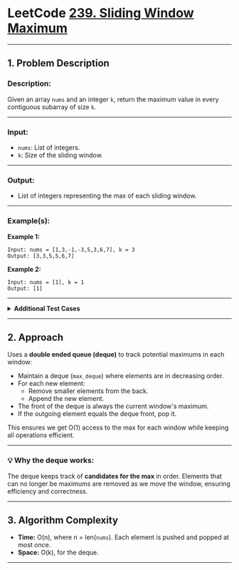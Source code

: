 # LeetCode [239. Sliding Window Maximum](https://leetcode.com/problems/sliding-window-maximum/)

---

## 1. Problem Description

### Description:

Given an array `nums` and an integer `k`, return the maximum value in every contiguous subarray of size `k`.

---

### Input:

* `nums`: List of integers.
* `k`: Size of the sliding window.

---

### Output:

* List of integers representing the max of each sliding window.

---

### Example(s):

**Example 1:**

```
Input: nums = [1,3,-1,-3,5,3,6,7], k = 3
Output: [3,3,5,5,6,7]
```

**Example 2:**

```
Input: nums = [1], k = 1
Output: [1]
```

---

<details>
<summary><strong>Additional Test Cases</strong></summary>

**Test Case 1:**

```
Input: nums = [9,10,9,-7,-4,-8,2,-6], k = 5
Output: [10,10,9,2]
```

**Test Case 2:**

```
Input: nums = [4,3,11,2,1,5], k = 2
Output: [4,11,11,2,5]
```

</details>

---

## 2. Approach

Uses a **double ended queue (deque)** to track potential maximums in each window:

* Maintain a deque (`max_deque`) where elements are in decreasing order.
* For each new element:
  * Remove smaller elements from the back.
  * Append the new element.
* The front of the deque is always the current window's maximum.
* If the outgoing element equals the deque front, pop it.

This ensures we get O(1) access to the max for each window while keeping all operations efficient.

---

### 💡 Why the deque works:

The deque keeps track of **candidates for the max** in order. Elements that can no longer be maximums are removed as we move the window, ensuring efficiency and correctness.

---

## 3. Algorithm Complexity

* **Time:** O(n), where n = len(`nums`). Each element is pushed and popped at most once.
* **Space:** O(k), for the deque.

---
